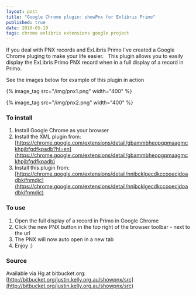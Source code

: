 ```yaml
--- 
layout: post
title: "Google Chrome plugin: showPnx for Exlibris Primo"
published: true
date: 2010-05-10
tags: chrome exlibris extensions google project
---
```

If you deal with PNX records and ExLibris Primo I've created a Google Chrome pluging to make your life easier.  
This plugin allows you to easily display the ExLibris Primo PNX record when in a full display of a record in Primo. 

See the images below for example of this plugin in action

{% image_tag src="/img/pnx1.png" width="400" %}

{% image_tag src="/img/pnx2.png" width="400" %}

### To install

1. Install Google Chrome as your browser
1. Install the XML plugin from: [https://chrome.google.com/extensions/detail/gbammbheopgpmaagmckhpjbfgdfkpadb?hl=en](https://chrome.google.com/extensions/detail/gbammbheopgpmaagmckhpjbfgdfkpadb)
1. Install this plugin from: [https://chrome.google.com/extensions/detail/nnibcklgecdkccooecjdoadbkifnmdjc](https://chrome.google.com/extensions/detail/nnibcklgecdkccooecjdoadbkifnmdjc)

### To use

1. Open the full display of a record in Primo in Google Chrome
1. Click the new PNX button in the top right of the browser toolbar - next to the url
1. The PNX will now auto open in a new tab
1. Enjoy :)

### Source

Available via Hg at bitbucket.org: [http://bitbucket.org/justin.kelly.org.au/showpnx/src](http://bitbucket.org/justin.kelly.org.au/showpnx/src)

